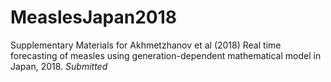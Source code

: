# MeaslesJapan2018

Supplementary Materials for Akhmetzhanov et al (2018) Real time forecasting of measles using generation-dependent mathematical model in Japan, 2018. *Submitted*
